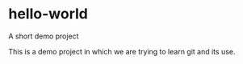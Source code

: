 # hello-world
A short demo project

This is a demo project in which we are trying to learn git and its use.
